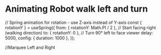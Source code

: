 # Animating Robot walk left and turn

// Spring animation for rotation - use Z-axis instead of Y-axis
const { rotationY } = useSpring({
from: { rotationY: Math.PI / 2 }, // Start facing right (walking direction)
to: { rotationY: 0 }, // Turn 90° left to face viewer
delay: 5000,
config: { duration: 1000 },
});

<!-- useEffect(() => {
if (animations.length > 0) {
const firstAnimation = Object.keys(actions)[0];
const action = actions[firstAnimation];

      if (action) {
        action.play();
        setTimeout(() => {
          action.paused = true;
          action.time = 1.41;
        }, 5500);
      }
    }

}, [actions, animations]);
rotation-y={rotationY} -->

//Marquee Left and Right

<!--
      <div className="bottom-row">
        <div className="marquee">
          <motion.h2
            initial={{ x: "0" }}
            animate={{ x: "-100%" }}
            transition={{
              duration: 15,
              repeat: Infinity,
              ease: "linear",
              repeatType: "loop",
            }}
            className="marquee-text"
          >
            Concept to code | Turning bold ideas into reality |
          </motion.h2>
          <motion.h2
            initial={{ x: "0" }}
            animate={{ x: "-100%" }}
            transition={{
              duration: 15,
              repeat: Infinity,
              ease: "linear",
              repeatType: "loop",
            }}
            className="marquee-text"
          >
            Concept to code| Turning bold ideas into reality |
          </motion.h2>
        </div>
      </div> -->
